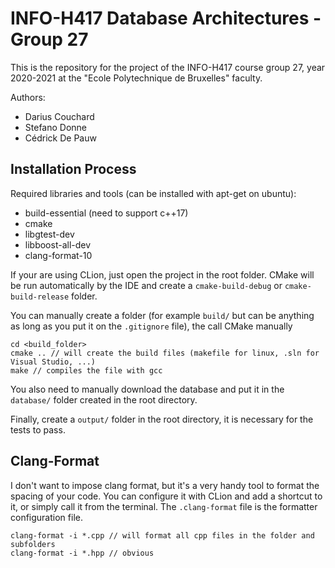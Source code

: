 # INFO-H417 Database Architectures - Group 27

This is the repository for the project of the INFO-H417 course group 27, year 2020-2021 at the "Ecole Polytechnique de Bruxelles"  faculty.

Authors:
- Darius Couchard
- Stefano Donne
- Cédrick De Pauw

## Installation Process

Required libraries and tools (can be installed with apt-get on ubuntu):

- build-essential (need to support c++17)
- cmake
- libgtest-dev
- libboost-all-dev
- clang-format-10

If your are using CLion, just open the project in the root folder. CMake will be run automatically by the IDE and create a `cmake-build-debug` or `cmake-build-release` folder. 

You can manually create a folder (for example `build/` but can be anything as long as you put it on the `.gitignore` file), the call CMake manually

```
cd <build_folder>
cmake .. // will create the build files (makefile for linux, .sln for Visual Studio, ...)
make // compiles the file with gcc
```

You also need to manually download the database and put it in the `database/` folder created in the root directory.

Finally, create a `output/` folder in the root directory, it is necessary for the tests to pass.

## Clang-Format

I don't want to impose clang format, but it's a very handy tool to format the spacing of your code. You can configure it with CLion and add a shortcut to it, or simply call it from the terminal.
The `.clang-format` file is the formatter configuration file.

```
clang-format -i *.cpp // will format all cpp files in the folder and subfolders
clang-format -i *.hpp // obvious
```